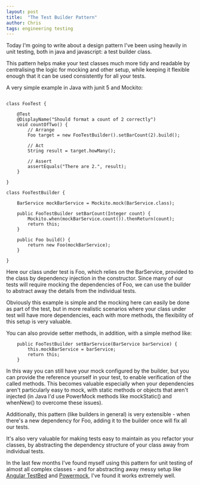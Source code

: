 ```yaml
---
layout: post
title:  "The Test Builder Pattern"
author: Chris
tags: engineering testing
---
```

Today I'm going to write about a design pattern I've been using heavily in unit testing, both in java and javascript: a test builder class.

This pattern helps make your test classes much more tidy and readable by centralising the logic for mocking and other setup, while keeping it flexible enough that it can be used consistently for all your tests.

A very simple example in Java with junit 5 and Mockito:

```

class FooTest {

    @Test
    @DisplayName("Should format a count of 2 correctly")
    void countOfTwo() {
        // Arrange
        Foo target = new FooTestBuilder().setBarCount(2).build();

        // Act
        String result = target.howMany();

        // Assert
        assertEquals("There are 2.", result);
    }

}

class FooTestBuilder {

    BarService mockBarService = Mockito.mock(BarService.class);

    public FooTestBuilder setBarCount(Integer count) {
        Mockito.when(mockBarService.count()).thenReturn(count);
        return this;
    }

    public Foo build() {
        return new Foo(mockBarService);
    }

}
```
Here our class under test is Foo, which relies on the BarService, provided to the class by dependency injection in the constructor. Since many of our tests will require mocking the dependencies of Foo, we can use the builder to abstract away the details from the individual tests.

Obviously this example is simple and the mocking here can easily be done as part of the test, but in more realistic scenarios where your class under test will have more dependencies, each with more methods, the flexibility of this setup is very valuable.

You can also provide setter methods, in addition, with a simple method like:
```
    public FooTestBuilder setBarService(BarService barService) {
        this.mockBarService = barService;
        return this;
    }
```
In this way you can still have your mock configured by the builder, but you can provide the reference yourself in your test, to enable verification of the called methods. This becomes valuable especially when your dependencies aren't particularly easy to mock, with static methods or objects that aren't injected (in Java I'd use PowerMock methods like mockStatic() and whenNew() to overcome these issues).


Additionally, this pattern (like builders in general) is very extensible - when there's a new dependency for Foo, adding it to the builder once will fix all our tests.

It's also very valuable for making tests easy to maintain as you refactor your classes, by abstracting the dependency structure of your class away from individual tests.

In the last few months I've found myself using this pattern for unit testing of almost all complex classes - and for abstracting away messy setup like [Angular TestBed](https://angular.io/api/core/testing/TestBed) and [Powermock](https://github.com/powermock/powermock), I've found it works extremely well.